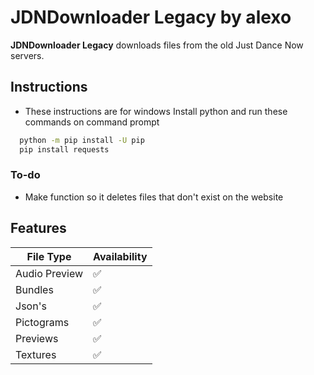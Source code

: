 # JDNDownloader Legacy by alexo
**JDNDownloader Legacy** downloads files from the old Just Dance Now servers.
## Instructions
- These instructions are for windows
Install python and run these commands on command prompt
```bash
  python -m pip install -U pip
  pip install requests
```
### To-do
- Make function so it deletes files that don't exist on the website

## Features
| File Type | Availability |
| ------------- | ------------- |
| Audio Preview | ✅  |
| Bundles | ✅ |
| Json's | ✅ |
| Pictograms | ✅ |
| Previews | ✅ |
| Textures | ✅ |
